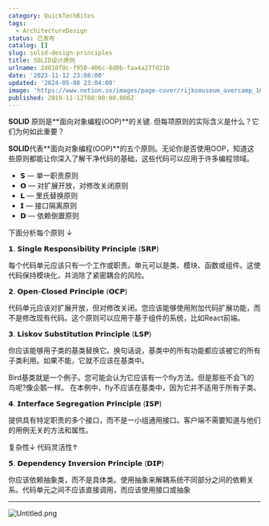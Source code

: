 ```yaml
---
category: QuickTechBites
tags:
  - ArchitectureDesign
status: 已发布
catalog: []
slug: solid-design-principles
title: SOLID设计原则
urlname: 2d810f8c-f950-406c-8d0b-faa4a27fd21b
date: '2023-11-12 23:08:00'
updated: '2024-05-08 23:04:00'
image: 'https://www.notion.so/images/page-cover/rijksmuseum_avercamp_1620.jpg'
published: 2019-11-12T08:00:00.000Z
---
```


**SOLID** 原则是**面向对象编程(OOP)**的关键. 但每项原则的实际含义是什么？它们为何如此重要？


**SOLID**代表**面向对象编程(OOP)**的五个原则。无论你是否使用OOP，知道这些原则都能让你深入了解干净代码的基础，这些代码可以应用于许多编程领域。

- 𝗦 — 单一职责原则
- 𝗢 — 对扩展开放，对修改关闭原则
- 𝗟 — 里氏替换原则
- 𝗜 — 接口隔离原则
- 𝗗 — 依赖倒置原则

下面分析每个原则 ↓


𝟭. 𝗦𝗶𝗻𝗴𝗹𝗲 𝗥𝗲𝘀𝗽𝗼𝗻𝘀𝗶𝗯𝗶𝗹𝗶𝘁𝘆 𝗣𝗿𝗶𝗻𝗰𝗶𝗽𝗹𝗲 (𝗦𝗥𝗣)


每个代码单元应该只有一个工作或职责。单元可以是类、模块、函数或组件。这使代码保持模块化，并消除了紧密耦合的风险。


𝟮. 𝗢𝗽𝗲𝗻-𝗖𝗹𝗼𝘀𝗲𝗱 𝗣𝗿𝗶𝗻𝗰𝗶𝗽𝗹𝗲 (𝗢𝗖𝗣)


代码单元应该对扩展开放，但对修改关闭。您应该能够使用附加代码扩展功能，而不是修改现有代码。这个原则可以应用于基于组件的系统，比如React前端。


𝟯. 𝗟𝗶𝘀𝗸𝗼𝘃 𝗦𝘂𝗯𝘀𝘁𝗶𝘁𝘂𝘁𝗶𝗼𝗻 𝗣𝗿𝗶𝗻𝗰𝗶𝗽𝗹𝗲 (𝗟𝗦𝗣)


你应该能够用子类的基类替换它。换句话说，基类中的所有功能都应该被它的所有子类利用。如果不能，它就不应该在基类中。


Bird基类就是一个例子。您可能会认为它应该有一个fly方法。但是那些不会飞的鸟呢?像企鹅一样。
在本例中，fly不应该在基类中，因为它并不适用于所有子类。


𝟰. 𝗜𝗻𝘁𝗲𝗿𝗳𝗮𝗰𝗲 𝗦𝗲𝗴𝗿𝗲𝗴𝗮𝘁𝗶𝗼𝗻 𝗣𝗿𝗶𝗻𝗰𝗶𝗽𝗹𝗲 (𝗜𝗦𝗣)


提供具有特定职责的多个接口，而不是一小组通用接口。客户端不需要知道与他们的用例无关的方法和属性。


复杂性↓
代码灵活性↑


𝟱. 𝗗𝗲𝗽𝗲𝗻𝗱𝗲𝗻𝗰𝘆 𝗜𝗻𝘃𝗲𝗿𝘀𝗶𝗼𝗻 𝗣𝗿𝗶𝗻𝗰𝗶𝗽𝗹𝗲 (𝗗𝗜𝗣)


你应该依赖抽象类，而不是具体类。使用抽象来解耦系统不同部分之间的依赖关系。代码单元之间不应该直接调用，而应该使用接口或抽象


---


![Untitled.png](https://prod-files-secure.s3.us-west-2.amazonaws.com/5d24fe63-e567-4804-86f9-9fdc62e13082/6fc4afd3-478b-4aaf-9884-0a3f8e406a71/Untitled.png?X-Amz-Algorithm=AWS4-HMAC-SHA256&X-Amz-Content-Sha256=UNSIGNED-PAYLOAD&X-Amz-Credential=ASIAZI2LB466WJT4HD3O%2F20250330%2Fus-west-2%2Fs3%2Faws4_request&X-Amz-Date=20250330T053736Z&X-Amz-Expires=3600&X-Amz-Security-Token=IQoJb3JpZ2luX2VjEB0aCXVzLXdlc3QtMiJGMEQCIAE5Ejy7pQcTRjKuPQN6lLIFzGpu%2Bm2rurWqOPxGvb6wAiBEI30g9kzaNBIhKEAobTgxBII%2Ft%2BBiLDorkOS4z7WabiqIBAiF%2F%2F%2F%2F%2F%2F%2F%2F%2F%2F8BEAAaDDYzNzQyMzE4MzgwNSIMdPYX5ZxsPD2o%2Fu%2FgKtwDLgTg6P%2Fo7Yr6HD6pODtQOWJDfjNF7j%2BbGigMOtaRahFJ1cSddmNstXxaTE7smWQ2LAqX%2FfYmnsKe1XdDDC0zxALk3bK4hdK%2BMeIYboooVvqdCVJn5gXoncGDFtTtRYdEUHEEK8qUe6xYeVF4m0FLC76x1iB3U3Ul0JBhd4nA7KvXTLpvReNIzg%2FZiiW6nS%2FRWAzRwXmpu1jGOTy8d7H0vaHW57ObvqeFMKJ4RQ2gh3K8a7Wh3Wjv0B7hyyrVQZNvaYPmapZmZkPSgKXXmSc7uRu9pliHlwfyi4aYkW22ejMePy1jZae7FWyOycdF7d9vSAnlKHxggpEbHye0F9kiIlb%2BMo2L%2FsYt%2B0PGlcaDxMUA6WKc6oFi92dVCqXgSYOb98AnFxnNj1L%2Bny16QdyDyOjiLGagTcFAeYaskMbHhA%2FkKBgq1oE%2FISjWKqEWqsZhOrpLIuiH587R8vOBS2vtU7FqsCdX862Gs%2B0MiFFuanTQ%2FkxQEYWikE3r1EkB%2BGD7CSgyEcfSpRnTtKSACdXHYZSrpv%2FvvAR0cvNXst%2Bb%2FNxtajJ17U0lJlBzUcElv0RiTpmyGi7TGJykdtdhPylAMpX%2BNFTXB2nNoTY6IZT44WJHimccVf7ZqY46EWUw9IyjvwY6pgHcY6nZVHJKQO2RAxHID7Xy%2BS0Q%2Fjokc6U7hhJmkiqQT%2BAEYJexSTwbf2vL16MD%2BUie9IbA2aNKTCWA%2BwZWyzARqOZYx6XSYVc2N62BPkf3pZs75suCrErkpAWHcvcihPb7tTo6kaigWDwV3dbd0QUcdSGvBn1y6i6yBScAaz4cARMKMSi94p%2BQ%2Bdnl0t8G6mxdPlcOBMnM7qi3V%2FFxkfOiEXsKXKVE&X-Amz-Signature=6454257a46483527fd5dea65ffee9442196b5dba7928621a7889487128365ea3&X-Amz-SignedHeaders=host&x-id=GetObject)

